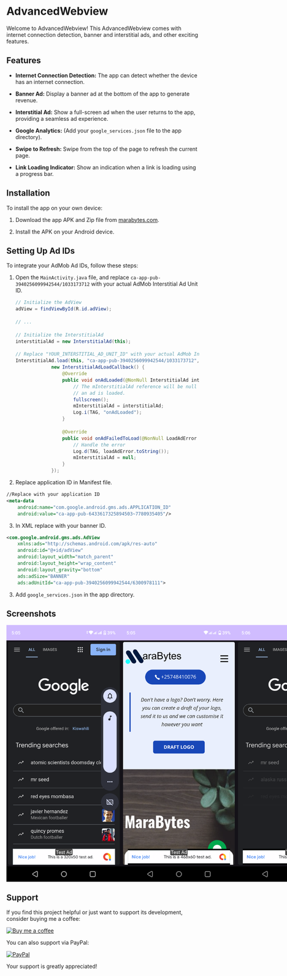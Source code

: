 # AdvancedWebview

Welcome to AdvancedWebview! This AdvancedWebview comes with internet connection detection, banner and interstitial ads, and other exciting features.

## Features

- **Internet Connection Detection:** The app can detect whether the device has an internet connection.

- **Banner Ad:** Display a banner ad at the bottom of the app to generate revenue.

- **Interstitial Ad:** Show a full-screen ad when the user returns to the app, providing a seamless ad experience.

- **Google Analytics:** (Add your `google_services.json` file to the app directory).

- **Swipe to Refresh:** Swipe from the top of the page to refresh the current page.

- **Link Loading Indicator:** Show an indication when a link is loading using a progress bar.

## Installation

To install the app on your own device:

1. Download the app APK and Zip file from [marabytes.com](https://adweb-243c7.web.app/).

2. Install the APK on your Android device.

## Setting Up Ad IDs

To integrate your AdMob Ad IDs, follow these steps:

1. Open the `MainActivity.java` file, and replace `ca-app-pub-3940256099942544/1033173712` with your actual AdMob Interstitial Ad Unit ID.

   ```java
   // Initialize the AdView
   adView = findViewById(R.id.adView);
   
   // ...

   // Initialize the InterstitialAd
   interstitialAd = new InterstitialAd(this);
   
   // Replace "YOUR_INTERSTITIAL_AD_UNIT_ID" with your actual AdMob Interstitial Ad Unit ID
   InterstitialAd.load(this, "ca-app-pub-3940256099942544/1033173712", adRequest,
                new InterstitialAdLoadCallback() {
                    @Override
                    public void onAdLoaded(@NonNull InterstitialAd interstitialAd) {
                        // The mInterstitialAd reference will be null until
                        // an ad is loaded.
                        fullscreen();
                        mInterstitialAd = interstitialAd;
                        Log.i(TAG, "onAdLoaded");
                    }

                    @Override
                    public void onAdFailedToLoad(@NonNull LoadAdError loadAdError) {
                        // Handle the error
                        Log.d(TAG, loadAdError.toString());
                        mInterstitialAd = null;
                    }
                });


2.  Replace application ID in Manifest file.
```xml
//Replace with your application ID
<meta-data
    android:name="com.google.android.gms.ads.APPLICATION_ID"
    android:value="ca-app-pub-6433617325894503~7780935405"/>


```
3. In XML replace with your banner ID.

```xml
<com.google.android.gms.ads.AdView
    xmlns:ads="http://schemas.android.com/apk/res-auto"
    android:id="@+id/adView"
    android:layout_width="match_parent"
    android:layout_height="wrap_content"
    android:layout_gravity="bottom"
    ads:adSize="BANNER"
    ads:adUnitId="ca-app-pub-3940256099942544/6300978111">
```
3. Add `google_services.json` in the app directory.




## Screenshots

<div style="display: flex; justify-content: space-between;">

  <!-- Screen 1 -->
  <img src="https://github.com/MaraBytes/AdvancedWebview/raw/master/screenshots/Screenshot_20240125-050506.png" width="300">

  <!-- Screen 2 -->
  <img src="https://github.com/MaraBytes/AdvancedWebview/raw/master/screenshots/Screenshot_20240125-050545.png" width="300">

  <!-- Screen 3 -->
  <img src="https://github.com/MaraBytes/AdvancedWebview/raw/master/screenshots/Screenshot_20240125-050612.png" width="300">

</div>




## Support

If you find this project helpful or just want to support its development, consider buying me a coffee:

[![Buy me a coffee](https://img.shields.io/badge/Buy%20me%20a%20coffee-%E2%98%95-brightgreen?logo=buy-me-a-coffee)](https://www.buymeacoffee.com/marabytes)

You can also support via PayPal:

[![PayPal](https://img.shields.io/badge/Donate%20with%20PayPal-blue.svg?logo=paypal)](https://www.paypal.com/donate/?hosted_button_id=KZ6MWY62NP3GL)

Your support is greatly appreciated!


